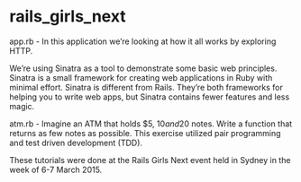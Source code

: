 # rails_girls_next
app.rb - In this application we’re looking at how it all works by exploring HTTP.

We’re using Sinatra as a tool to demonstrate some basic web principles. Sinatra is a small framework for creating web applications in Ruby with minimal effort. Sinatra is different from Rails. They’re both frameworks for helping you to write web apps, but Sinatra contains fewer features and less magic.

atm.rb - Imagine an ATM that holds $5, $10 and 20$ notes. Write a function that returns as few notes as possible. 
This exercise utilized pair programming and test driven development (TDD). 

These tutorials were done at the Rails Girls Next event held in Sydney in the week of 6-7 March 2015. 
